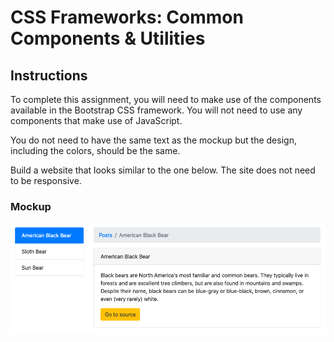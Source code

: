 # CSS Frameworks: Common Components & Utilities

## Instructions

To complete this assignment, you will need to make use of the components available in the Bootstrap CSS framework. You will not need to use any components that make use of JavaScript.

You do not need to have the same text as the mockup but the design, including the colors, should be the same.

Build a website that looks similar to the one below. The site does not need to be responsive.

### Mockup

![mockup.png](./end-result.png)
